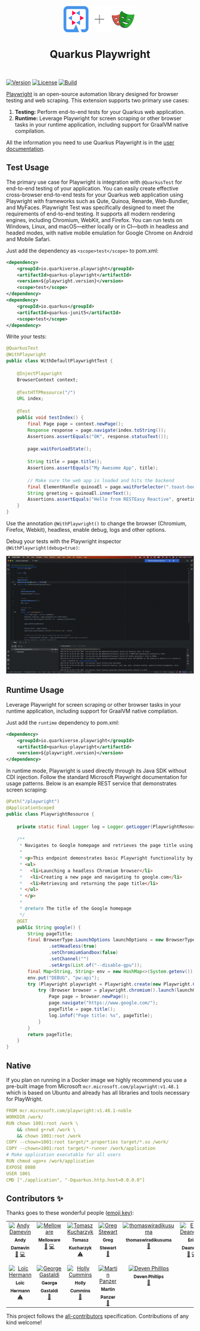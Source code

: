 <div align="center">
<img src="https://github.com/quarkiverse/quarkus-playwright/blob/main/docs/modules/ROOT/assets/images/quarkus.svg" width="67" height="70" ><img src="https://github.com/quarkiverse/quarkus-playwright/blob/main/docs/modules/ROOT/assets/images/plus-sign.svg" height="70" ><img src="https://github.com/quarkiverse/quarkus-playwright/blob/main/docs/modules/ROOT/assets/images/playwright.svg" height="70" >

# Quarkus Playwright
</div>
<br>

[![Version](https://img.shields.io/maven-central/v/io.quarkiverse.playwright/quarkus-playwright?logo=apache-maven&style=flat-square)](https://search.maven.org/artifact/io.quarkiverse.playwright/quarkus-playwright)
[![License](https://img.shields.io/badge/License-Apache%202.0-blue.svg?style=flat-square)](https://opensource.org/licenses/Apache-2.0)
[![Build](https://github.com/quarkiverse/quarkus-playwright/actions/workflows/build.yml/badge.svg)](https://github.com/quarkiverse/quarkus-playwright/actions/workflows/build.yml)

[Playwright](https://playwright.dev/) is an open-source automation library designed for browser testing and web scraping. This extension supports two primary use cases:

1. **Testing:** Perform end-to-end tests for your Quarkus web application.
2. **Runtime:** Leverage Playwright for screen scraping or other browser tasks in your runtime application, including support for GraalVM native compilation.

All the information you need to use Quarkus Playwright is in the [user documentation](https://docs.quarkiverse.io/quarkus-playwright/dev/).

## Test Usage

The primary use case for Playwright is integration with `@QuarkusTest` for end-to-end testing of your application. You can easily create effective cross-browser end-to-end tests for your Quarkus web application using Playwright with frameworks such as Qute, Quinoa, Renarde, Web-Bundler, and MyFaces. Playwright Test was specifically designed to meet the requirements of end-to-end testing. It supports all modern rendering engines, including Chromium, WebKit, and Firefox. You can run tests on Windows, Linux, and macOS—either locally or in CI—both in headless and headed modes, with native mobile emulation for Google Chrome on Android and Mobile Safari.


Just add the dependency as `<scope>test</scope>` to pom.xml:
```xml
<dependency>
    <groupId>io.quarkiverse.playwright</groupId>
    <artifactId>quarkus-playwright</artifactId>
    <version>${playwright.version}</version>
    <scope>test</scope>
</dependency>
<dependency>
    <groupId>io.quarkus</groupId>
    <artifactId>quarkus-junit5</artifactId>
    <scope>test</scope>
</dependency>
```
Write your tests:
````java
@QuarkusTest
@WithPlaywright
public class WithDefaultPlaywrightTest {

    @InjectPlaywright
    BrowserContext context;

    @TestHTTPResource("/")
    URL index;

    @Test
    public void testIndex() {
        final Page page = context.newPage();
        Response response = page.navigate(index.toString());
        Assertions.assertEquals("OK", response.statusText());

        page.waitForLoadState();

        String title = page.title();
        Assertions.assertEquals("My Awesome App", title);

        // Make sure the web app is loaded and hits the backend
        final ElementHandle quinoaEl = page.waitForSelector(".toast-body.received");
        String greeting = quinoaEl.innerText();
        Assertions.assertEquals("Hello from RESTEasy Reactive", greeting);
    }
}
````

Use the annotation `@WithPlaywright()` to change the browser (Chromium, Firefox, Webkit), headless, enable debug, logs and other options.

Debug your tests with the Playwright inspector `@WithPlaywright(debug=true)`:

![Debug](https://github.com/quarkiverse/quarkus-playwright/blob/main/docs/modules/ROOT/assets/images/playwright-debug.gif)

## Runtime Usage

Leverage Playwright for screen scraping or other browser tasks in your runtime application, including support for GraalVM native compilation.

Just add the `runtime` dependency to pom.xml:
```xml
<dependency>
    <groupId>io.quarkiverse.playwright</groupId>
    <artifactId>quarkus-playwright</artifactId>
    <version>${playwright.version}</version>
</dependency>
```

In runtime mode, Playwright is used directly through its Java SDK without CDI injection. Follow the standard Microsoft Playwright documentation for usage patterns. Below is an example REST service that demonstrates screen scraping:

```java
@Path("/playwright")
@ApplicationScoped
public class PlaywrightResource {

    private static final Logger log = Logger.getLogger(PlaywrightResource.class);

    /**
     * Navigates to Google homepage and retrieves the page title using Playwright.
     * 
     * <p>This endpoint demonstrates basic Playwright functionality by:
     * <ul>
     *   <li>Launching a headless Chromium browser</li>
     *   <li>Creating a new page and navigating to google.com</li>
     *   <li>Retrieving and returning the page title</li>
     * </ul>
     * </p>
     *
     * @return The title of the Google homepage
     */
    @GET
    public String google() {
        String pageTitle;
        final BrowserType.LaunchOptions launchOptions = new BrowserType.LaunchOptions()
                .setHeadless(true)
                .setChromiumSandbox(false)
                .setChannel("")
                .setArgs(List.of("--disable-gpu"));
        final Map<String, String> env = new HashMap<>(System.getenv());
        env.put("DEBUG", "pw:api");
        try (Playwright playwright = Playwright.create(new Playwright.CreateOptions().setEnv(env))) {
            try (Browser browser = playwright.chromium().launch(launchOptions)) {
                Page page = browser.newPage();
                page.navigate("https://www.google.com/");
                pageTitle = page.title();
                log.infof("Page title: %s", pageTitle);
            }
        }
        return pageTitle;
    }
}
```


## Native

If you plan on running in a Docker image we highly recommend you use a pre-built image from Microsoft `mcr.microsoft.com/playwright:v1.48.1` which is based on Ubuntu and already has all libraries and tools necessary for PlayWright.

```yaml
FROM mcr.microsoft.com/playwright:v1.48.1-noble
WORKDIR /work/
RUN chown 1001:root /work \
    && chmod g+rwX /work \
    && chown 1001:root /work
COPY --chown=1001:root target/*.properties target/*.so /work/
COPY --chown=1001:root target/*-runner /work/application
# Make application executable for all users
RUN chmod ugo+x /work/application
EXPOSE 8080
USER 1001
CMD ["./application", "-Dquarkus.http.host=0.0.0.0"]
```

## Contributors ✨

Thanks goes to these wonderful people ([emoji key](https://allcontributors.org/docs/en/emoji-key)):

<!-- ALL-CONTRIBUTORS-LIST:START - Do not remove or modify this section -->
<!-- prettier-ignore-start -->
<!-- markdownlint-disable -->
<table>
  <tbody>
    <tr>
      <td align="center" valign="top" width="14.28%"><a href="https://github.com/ia3andy"><img src="https://avatars.githubusercontent.com/u/2223984?v=4?s=100" width="100px;" alt="Andy Damevin"/><br /><sub><b>Andy Damevin</b></sub></a><br /><a href="#maintenance-ia3andy" title="Maintenance">🚧</a> <a href="https://github.com/quarkiverse/quarkus-playwright/commits?author=ia3andy" title="Code">💻</a></td>
      <td align="center" valign="top" width="14.28%"><a href="https://melloware.com"><img src="https://avatars.githubusercontent.com/u/4399574?v=4?s=100" width="100px;" alt="Melloware"/><br /><sub><b>Melloware</b></sub></a><br /><a href="#maintenance-melloware" title="Maintenance">🚧</a> <a href="https://github.com/quarkiverse/quarkus-playwright/commits?author=melloware" title="Code">💻</a></td>
      <td align="center" valign="top" width="14.28%"><a href="https://github.com/kucharzyk"><img src="https://avatars.githubusercontent.com/u/5682894?v=4?s=100" width="100px;" alt="Tomasz Kucharzyk"/><br /><sub><b>Tomasz Kucharzyk</b></sub></a><br /><a href="https://github.com/quarkiverse/quarkus-playwright/commits?author=kucharzyk" title="Tests">⚠️</a></td>
      <td align="center" valign="top" width="14.28%"><a href="http://gjstewart.net"><img src="https://avatars.githubusercontent.com/u/7083701?v=4?s=100" width="100px;" alt="Greg Stewart"/><br /><sub><b>Greg Stewart</b></sub></a><br /><a href="#ideas-GregJohnStewart" title="Ideas, Planning, & Feedback">🤔</a></td>
      <td align="center" valign="top" width="14.28%"><a href="https://github.com/thomaswiradikusuma"><img src="https://avatars.githubusercontent.com/u/169544234?v=4?s=100" width="100px;" alt="thomaswiradikusuma"/><br /><sub><b>thomaswiradikusuma</b></sub></a><br /><a href="#ideas-thomaswiradikusuma" title="Ideas, Planning, & Feedback">🤔</a></td>
      <td align="center" valign="top" width="14.28%"><a href="https://developers.redhat.com/author/eric-deandrea"><img src="https://avatars.githubusercontent.com/u/363447?v=4?s=100" width="100px;" alt="Eric Deandrea"/><br /><sub><b>Eric Deandrea</b></sub></a><br /><a href="#ideas-edeandrea" title="Ideas, Planning, & Feedback">🤔</a> <a href="https://github.com/quarkiverse/quarkus-playwright/commits?author=edeandrea" title="Code">💻</a></td>
      <td align="center" valign="top" width="14.28%"><a href="https://maxsonaraujo.miwteam.com.br/pt-BR"><img src="https://avatars.githubusercontent.com/u/91495720?v=4?s=100" width="100px;" alt="Maxson Araújo"/><br /><sub><b>Maxson Araújo</b></sub></a><br /><a href="#ideas-maxsonaraujo" title="Ideas, Planning, & Feedback">🤔</a></td>
    </tr>
    <tr>
      <td align="center" valign="top" width="14.28%"><a href="https://github.com/rmanibus"><img src="https://avatars.githubusercontent.com/u/10419172?v=4?s=100" width="100px;" alt="Loïc Hermann"/><br /><sub><b>Loïc Hermann</b></sub></a><br /><a href="https://github.com/quarkiverse/quarkus-playwright/commits?author=rmanibus" title="Tests">⚠️</a></td>
      <td align="center" valign="top" width="14.28%"><a href="http://gastaldi.wordpress.com"><img src="https://avatars.githubusercontent.com/u/54133?v=4?s=100" width="100px;" alt="George Gastaldi"/><br /><sub><b>George Gastaldi</b></sub></a><br /><a href="https://github.com/quarkiverse/quarkus-playwright/commits?author=gastaldi" title="Documentation">📖</a></td>
      <td align="center" valign="top" width="14.28%"><a href="https://hollycummins.com"><img src="https://avatars.githubusercontent.com/u/11509290?v=4?s=100" width="100px;" alt="Holly Cummins"/><br /><sub><b>Holly Cummins</b></sub></a><br /><a href="https://github.com/quarkiverse/quarkus-playwright/commits?author=holly-cummins" title="Documentation">📖</a></td>
      <td align="center" valign="top" width="14.28%"><a href="https://martinpanzer.de"><img src="https://avatars.githubusercontent.com/u/1223135?v=4?s=100" width="100px;" alt="Martin Panzer"/><br /><sub><b>Martin Panzer</b></sub></a><br /><a href="https://github.com/quarkiverse/quarkus-playwright/issues?q=author%3APostremus" title="Bug reports">🐛</a></td>
      <td align="center" valign="top" width="14.28%"><a href="http://blog.zanclus.com/"><img src="https://avatars.githubusercontent.com/u/99691?v=4?s=100" width="100px;" alt="Deven Phillips"/><br /><sub><b>Deven Phillips</b></sub></a><br /><a href="#ideas-InfoSec812" title="Ideas, Planning, & Feedback">🤔</a></td>
    </tr>
  </tbody>
</table>

<!-- markdownlint-restore -->
<!-- prettier-ignore-end -->

<!-- ALL-CONTRIBUTORS-LIST:END -->

This project follows the [all-contributors](https://github.com/all-contributors/all-contributors) specification. Contributions of any kind welcome!